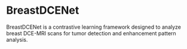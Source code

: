 # BreastDCENet
BreastDCENet is a contrastive learning framework designed to analyze breast DCE-MRI scans for tumor detection and enhancement pattern analysis.
